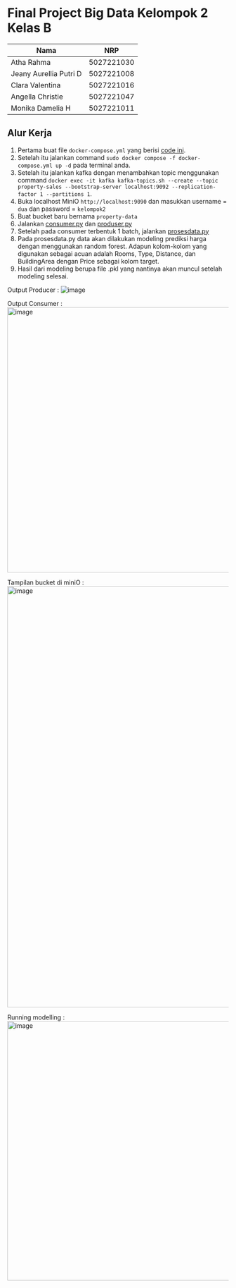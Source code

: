 # Final Project Big Data Kelompok 2 Kelas B

| Nama                     | NRP        |
|--------------------------|------------|
| Atha Rahma               | 5027221030 |
| Jeany Aurellia Putri D   | 5027221008 |
| Clara Valentina          | 5027221016 |
| Angella Christie         | 5027221047 |
| Monika Damelia H         | 5027221011 |

## Alur Kerja
1. Pertama buat file ` docker-compose.yml ` yang berisi [code ini](kafka/docker-compose.yml).
2. Setelah itu jalankan command `sudo docker compose -f docker-compose.yml up -d` pada terminal anda.
3. Setelah itu jalankan kafka dengan menambahkan topic menggunakan command ```docker exec -it kafka kafka-topics.sh --create --topic property-sales --bootstrap-server localhost:9092 --replication-factor 1 --partitions 1```.
4. Buka localhost MiniO `http://localhost:9090` dan masukkan username = `dua` dan password = `kelompok2`
5. Buat bucket baru bernama `property-data`
7. Jalankan [consumer.py](kafka/consumer.py) dan [produser.py](kafka/producer.py)
8. Setelah pada consumer terbentuk 1 batch, jalankan [prosesdata.py](data/prosesdata.py)
9. Pada prosesdata.py data akan dilakukan modeling prediksi harga dengan menggunakan random forest. Adapun kolom-kolom yang digunakan sebagai acuan adalah Rooms, Type, Distance, dan BuildingArea dengan Price sebagai kolom target.
10. Hasil dari modeling berupa file .pkl yang nantinya akan muncul setelah modeling selesai.

Output Producer :
![image](https://github.com/user-attachments/assets/e2db866a-d2b1-4e55-84c8-7da3a61869d3)


Output Consumer :
<img width="602" alt="image" src="https://github.com/user-attachments/assets/752bc0f9-3fe0-4c37-bdb8-2556b69ee30f" />


Tampilan bucket di miniO :
<img width="956" alt="image" src="https://github.com/user-attachments/assets/841b7ed1-a5c4-41dc-98c2-4374584a892d" />

Running modelling :
<img width="589" alt="image" src="https://github.com/user-attachments/assets/62ac85b3-7af8-4317-8e55-407dc1e013ef" />



